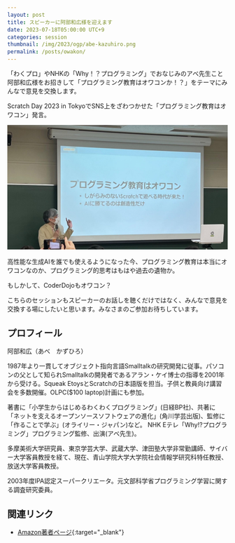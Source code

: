 ```yaml
---
layout: post
title: スピーカーに阿部和広様を迎えます
date: 2023-07-18T05:00:00 UTC+9
categories: session
thumbnail: /img/2023/ogp/abe-kazuhiro.png
permalink: /posts/owakon/
---
```


「わくプロ」やNHKの「Why！？プログラミング」でおなじみのアベ先生こと阿部和広様をお招きして「プログラミング教育はオワコンか！？」をテーマにみんなで意見を交換します。

Scratch Day 2023 in TokyoでSNS上をざわつかせた「プログラミング教育はオワコン」発言。

![](/img/2023/session/abe-kazuhiro.jpg)

高性能な生成AIを誰でも使えるようになった今、プログラミング教育は本当にオワコンなのか、プログラミング的思考はもはや過去の遺物か。

もしかして、CoderDojoもオワコン？

こちらのセッションもスピーカーのお話しを聴くだけではなく、みんなで意見を交換する場にしたいと思います。みなさまのご参加お待ちしています。

## プロフィール
阿部和広（あべ　かずひろ）

1987年より一貫してオブジェクト指向言語Smalltalkの研究開発に従事。パソコンの父として知られSmalltalkの開発者であるアラン・ケイ博士の指導を2001年から受ける。Squeak EtoysとScratchの日本語版を担当。子供と教員向け講習会を多数開催。OLPC($100 laptop)計画にも参加。

著書に「小学生からはじめるわくわくプログラミング」(日経BP社)、共著に「ネットを支えるオープンソースソフトウェアの進化」(角川学芸出版)、監修に「作ることで学ぶ」(オライリー・ジャパン)など。 NHK Eテレ「Why!?プログラミング」プログラミング監修、出演(アベ先生)。

多摩美術大学研究員、東京学芸大学、武蔵大学、津田塾大学非常勤講師、サイバー大学客員教授を経て、現在、青山学院大学大学院社会情報学研究科特任教授、放送大学客員教授。

2003年度IPA認定スーパークリエータ。元文部科学省プログラミング学習に関する調査研究委員。

## 関連リンク
- [Amazon著者ページ](http://www.amazon.co.jp/-/e/B00DUV6S3E/){:target="_blank"}
